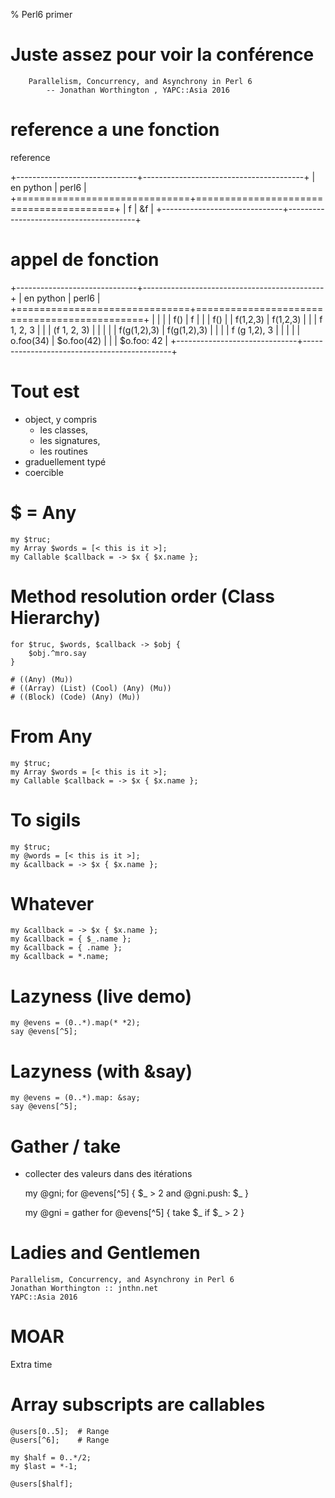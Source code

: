 % Perl6 primer

# Juste assez pour voir la conférence

        Parallelism, Concurrency, and Asynchrony in Perl 6
            -- Jonathan Worthington , YAPC::Asia 2016

# reference a une fonction 

reference

+------------------------------+----------------------------------------+
| en python                    | perl6                                  |
+==============================+========================================+
|        f                     |      &f                                |
+------------------------------+----------------------------------------+

# appel de fonction

+------------------------------+---------------------------------------------+
| en python                    |      perl6                                  |
+==============================+=============================================+
|                              |                                             |
|        f()                   |      f                                      |
|                              |      f()                                    |
|        f(1,2,3)              |      f(1,2,3)                               |
|                              |      f 1, 2, 3                              |
|                              |      (f 1, 2, 3)                            |
|                              |                                             |
|        f(g(1,2),3)           |      f(g(1,2),3)                            |          |
|                              |      f (g 1,2), 3                           |
|                              |                                             |
|        o.foo(34)             |      $o.foo(42)                             |
|                              |      $o.foo: 42                             |
+------------------------------+---------------------------------------------+

# Tout est

* object, y compris
    * les classes,
    * les signatures,
    * les routines
* graduellement typé
* coercible

# $ = Any

    my $truc;
    my Array $words = [< this is it >];
    my Callable $callback = -> $x { $x.name };

# Method resolution order (Class Hierarchy)

    for $truc, $words, $callback -> $obj {
        $obj.^mro.say
    }

    # ((Any) (Mu))
    # ((Array) (List) (Cool) (Any) (Mu))
    # ((Block) (Code) (Any) (Mu))

# From Any

    my $truc;
    my Array $words = [< this is it >];
    my Callable $callback = -> $x { $x.name };

# To sigils

    my $truc;
    my @words = [< this is it >];
    my &callback = -> $x { $x.name };

# Whatever

    my &callback = -> $x { $x.name };
    my &callback = { $_.name };
    my &callback = { .name };
    my &callback = *.name;

# Lazyness (live demo)

    my @evens = (0..*).map(* *2);
    say @evens[^5];

# Lazyness (with &say)

    my @evens = (0..*).map: &say;
    say @evens[^5];

# Gather / take

* collecter des valeurs dans des itérations 

    my @gni;
    for @evens[^5] { $_ > 2 and @gni.push: $_ }  

    my @gni = gather for @evens[^5] { take $_ if $_ > 2 }


# Ladies and Gentlemen

    Parallelism, Concurrency, and Asynchrony in Perl 6
    Jonathan Worthington :: jnthn.net
    YAPC::Asia 2016

# MOAR


Extra time

# Array subscripts are callables

    @users[0..5];  # Range
    @users[^6];    # Range

    my $half = 0..*/2;
    my $last = *-1;

    @users[$half];


